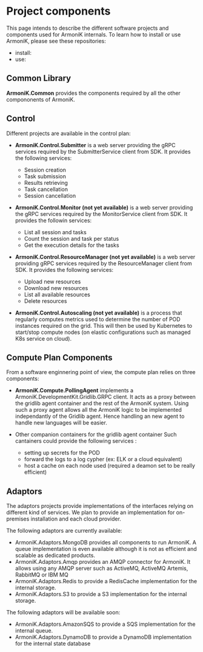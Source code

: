 

# Project components

This page intends to describe the different software projects and components used for ArmoniK
internals. To learn how to install or use ArmoniK, please see these repositories:
  * install:
  * use:


## Common Library

**ArmoniK.Common** provides the components required by all the other compononents of ArmoniK.

## Control

Different projects are available in the control plan:

* **ArmoniK.Control.Submitter** is a web server providing the gRPC services required by the
SubmitterService client from SDK. It provides the following services:
  * Session creation
  * Task submission
  * Results retrieving
  * Task cancellation
  * Session cancellation

* **ArmoniK.Control.Monitor (not yet available)** is a web server providing the gRPC services
required by the MonitorService client from SDK. It provides the followin services:
  * List all session and tasks
  * Count the session and task per status
  * Get the execution details for the tasks

* **ArmoniK.Control.ResourceManager (not yet available)** is a web server providing gRPC
services required by the ResourceManager client from SDK. It provides the following services:
  * Upload new resources
  * Download new resources
  * List all available resources
  * Delete resources

* **ArmoniK.Control.Autoscaling (not yet available)** is a process that regularly computes
metrics used to determine the number of POD instances required on the grid. This will then
be used by Kubernetes to start/stop compute nodes (on elastic configurations such as managed
K8s service on cloud).

## Compute Plan Components

From a software enginnering point of view, the compute plan relies on three components:

* **ArmoniK.Compute.PollingAgent** implements a ArmoniK.DevelopmentKit.Gridlib.GRPC client.
It acts as a proxy between the gridlib agent container and the rest of the ArmoniK system.
Using such a proxy agent allows all the ArmoniK logic to be implemented independantly of
the Gridlib agent. Hence handling an new agent to handle new languages will be easier.

* Other companion containers for the gridlib agent container Such cantainers could provide
the following services :
  * setting up secrets for the POD
  * forward the logs to a log cypher (ex: ELK or a cloud equivalent)
  * host a cache on each node used (required a deamon set to be really efficient)

## Adaptors

The adaptors projects provide implementations of the interfaces relying on different kind of
services. We plan to provide an implementation for on-premises installation and each cloud provider.

The following adaptors are currently available:
  * ArmoniK.Adaptors.MongoDB provides all components to run ArmoniK. A queue implementation is even
    available although it is not as efficient and scalable as dedicated products.
  * ArmoniK.Adaptors.Amqp provides an AMQP connector for ArmoniK. It allows using any AMQP server
    such as ActiveMQ, ActiveMQ Artemis, RabbitMQ or IBM MQ
  * ArmoniK.Adaptors.Redis to provide a RedisCache implementation for the internal storage.
  * ArmoniK.Adaptors.S3 to provide a S3 implementation for the internal storage.

The following adaptors will be available soon:
  * ArmoniK.Adaptors.AmazonSQS to provide a SQS implementation for the internal queue.
  * ArmoniK.Adaptors.DynamoDB to provide a DynamoDB implementation for the internal state database
